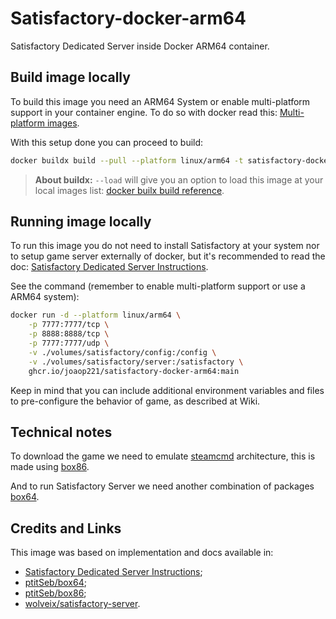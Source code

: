 # Satisfactory-docker-arm64

Satisfactory Dedicated Server inside Docker ARM64 container.

## Build image locally

To build this image you need an ARM64 System or enable multi-platform support in your container engine. To do so with docker read this: [Multi-platform images](https://docs.docker.com/build/building/multi-platform/).

With this setup done you can proceed to build:

```bash
docker buildx build --pull --platform linux/arm64 -t satisfactory-docker-arm64:local -f debian.Dockerfile . --load
```

> **About buildx:** `--load` will give you an option to load this image at your local images list: [docker builx build reference](https://docs.docker.com/reference/cli/docker/buildx/build/).

## Running image locally

To run this image you do not need to install Satisfactory at your system nor to setup game server externally of docker, but it's recommended to read the doc: [Satisfactory Dedicated Server Instructions](https://satisfactory.wiki.gg/wiki/Dedicated_servers).

See the command (remember to enable multi-platform support or use a ARM64 system):

```bash
docker run -d --platform linux/arm64 \
    -p 7777:7777/tcp \
    -p 8888:8888/tcp \
    -p 7777:7777/udp \
    -v ./volumes/satisfactory/config:/config \
    -v ./volumes/satisfactory/server:/satisfactory \
    ghcr.io/joaop221/satisfactory-docker-arm64:main
```

Keep in mind that you can include additional environment variables and files to pre-configure the behavior of game, as described at Wiki.

## Technical notes

To download the game we need to emulate [steamcmd](https://www.steamcmd.net/) architecture, this is made using [box86](https://github.com/ptitSeb/box86).

And to run Satisfactory Server we need another combination of packages [box64](https://github.com/ptitSeb/box64/blob/main/docs/WINE.md).

## Credits and Links

This image was based on implementation and docs available in:

- [Satisfactory Dedicated Server Instructions](https://satisfactory.wiki.gg/wiki/Dedicated_servers);
- [ptitSeb/box64](https://github.com/ptitSeb/box64);
- [ptitSeb/box86](https://github.com/ptitSeb/box86);
- [wolveix/satisfactory-server](https://github.com/wolveix/satisfactory-server).
